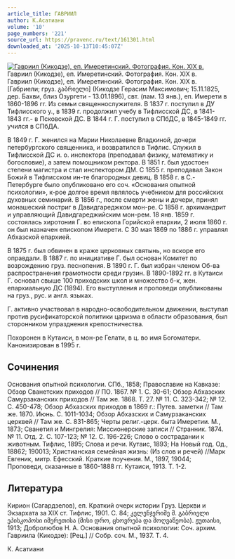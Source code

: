 ```yaml
---
article_title: ГАВРИИЛ
author: К.Асатиани
volume: '10'
page_numbers: '221'
source_url: https://pravenc.ru/text/161301.html
downloaded_at: '2025-10-13T10:45:07Z'
---
```


[![Гавриил (Кикодзе), еп. Имеретинский. Фотография. Кон. XIX в.](https://pravenc.ru/data/860/466/1234/i200.jpg "Кликните для увеличения картинки")](https://pravenc.ru/data/860/466/1234/i400.jpg)Гавриил (Кикодзе), еп. Имеретинский. Фотография. Кон. XIX в.  
Гавриил (Кикодзе), еп. Имеретинский. Фотография. Кон. XIX в.[Габриели; груз. გაბრიელი] (Кикодзе Герасим Максимович; 15.11.1825, дер. Бахви, близ Озургети - 13.01.1896), свт. (пам. 13 янв.), еп. Имерети в 1860-1896 гг. Из семьи священнослужителя. В 1837 г. поступил в ДУ Тифлисского у., в 1839 г. продолжил учебу в Тифлисской ДС, в 1841-1843 гг.- в Псковской ДС. В 1844 г. Г. поступил в СПбДС, в 1845-1849 гг. учился в СПбДА.

В 1849 г. Г. женился на Марии Николаевне Владкиной, дочери петербургского священника, и возвратился в Тифлис. Служил в Тифлисской ДС и. о. инспектора (преподавал физику, математику и богословие), а затем помощником ректора. В 1851 г. был удостоен степени магистра и стал инспектором ДМ. С 1855 г. преподавал Закон Божий в Тифлисском ин-те благородных девиц. В 1858 г. в С.-Петербурге было опубликовано его соч. «Основания опытной психологии», к-рое долгое время являлось учебником для российских духовных семинарий. В 1856 г., после смерти жены и дочери, принял монашеский постриг в Давидгареджком мон-ре. С 1858 г. архимандрит и управляющий Давидгареджийским мон-рем. 18 янв. 1859 г. состоялась хиротония Г. во епископа Горийской епархии, 2 июля 1860 г. он был назначен епископом Имерети. С 30 мая 1869 по 1886 г. управлял Абхазской епархией.

В 1875 г. был обвинен в краже церковных святынь, но вскоре его оправдали. В 1887 г. по инициативе Г. был основан Комитет по возрождению груз. песнопения. В 1890 г. Г. был избран членом Об-ва распространения грамотности среди грузин. В 1890-1892 гг. в Кутаиси Г. основал свыше 100 приходских школ и множество б-к, жен. епархиальную ДС (1894). Его выступления и проповеди опубликованы на груз., рус. и англ. языках.

Г. активно участвовал в народно-освободительном движении, выступал против русификаторской политики царизма в области образования, был сторонником упразднения крепостничества.

Похоронен в Кутаиси, в мон-ре Гелати, в ц. во имя Богоматери. Канонизирован в 1995 г.

## Сочинения

Основания опытной психологии. СПб., 1858; Православие на Кавказе: Обзор Сванетских приходов // ПО. 1867. № 1. С. 30-61; Обзор Абхазских Самурзаканских приходов // Там же. 1868. Т. 27. № 11. С. 323-342; № 12. С. 450-478; Обзор Абхазских приходов в 1869 г.: Путев. заметки // Там же. 1870. Июнь. С. 1011-1034; Обзор Абхазских и Самурзаканских церквей // Там же. С. 831-865; Черты религ.-церк. быта Имеретии. М., 1873; Сванетия и Мингрелия: Миссионерские записи // Странник. 1874. № 11. Отд. 2. С. 107-123; № 12. С. 196-226; Слово о сострадании к животным. Тифлис, 1895; Слова и речи. Кутаис, 1893; На Новый год. Од., 18862; 190013; Христианская семейная жизнь: (Из слов и речей) //Марк Евгеник, митр. Ефесский. Краткие поучения. М., 1897, 19044; Проповеди, сказанные в 1860-1888 гг. Кутаиси, 1913. Т. 1-2.

## Литература

Кирион (Сагардзелов), еп. Краткий очерк истории Груз. Церкви и Экзархата за XIX ст. Тифлис, 1901. С. 84; კელენჯერიმე მ. გაბრიელი ეპისკოპოსი იმერეთისა (მისი დრო, ცხოვრება და მოღვაწეობა). ჟუთაისი, 1913; Добролюбов Н. А. Основания опытной психологии: Соч. архим. Гавриила (Кикодзе): [Рец.] // Собр. соч. М., 1937. Т. 4.

К.  Асатиани
